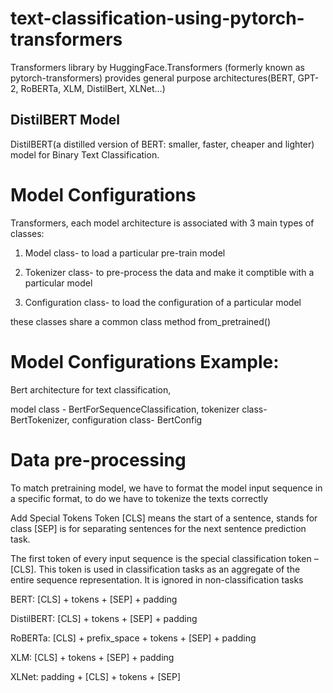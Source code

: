 # text-classification-using-pytorch-transformers

Transformers library by HuggingFace.Transformers (formerly known as pytorch-transformers) provides general purpose architectures(BERT, GPT-2, RoBERTa, XLM, DistilBert, XLNet…)

## DistilBERT Model
DistilBERT(a distilled version of BERT: smaller, faster, cheaper and lighter) model for Binary Text Classification.

# Model Configurations
Transformers, each model architecture is associated with 3 main types of classes:

1. Model class- to load a particular pre-train model

2. Tokenizer class- to pre-process the data and make it comptible with a particular model

3. Configuration class- to load the configuration of a particular model

these classes share a common class method from_pretrained()

# Model Configurations Example: 
Bert architecture for text classification,

model class - BertForSequenceClassification, tokenizer class- BertTokenizer, configuration class- BertConfig


# Data pre-processing

To match pretraining model, we have to format the model input sequence in a specific format, to do we have to tokenize the texts correctly

Add Special Tokens
Token [CLS] means the start of a sentence, stands for class [SEP] is for separating sentences for the next sentence prediction task.

The first token of every input sequence is the special classification token – [CLS]. This token is used in classification tasks as an aggregate of the entire sequence representation. It is ignored in non-classification tasks

BERT: [CLS] + tokens + [SEP] + padding

DistilBERT: [CLS] + tokens + [SEP] + padding

RoBERTa: [CLS] + prefix_space + tokens + [SEP] + padding 

XLM: [CLS] + tokens + [SEP] + padding

XLNet: padding + [CLS] + tokens + [SEP]
